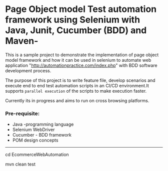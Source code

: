 # Page Object model Test automation framework using Selenium with Java, Junit, Cucumber (BDD) and Maven-
This is a sample project to demonstrate the implementation of page object model framework and how it can be used in selenium to automate web application "http://automationpractice.com/index.php" with BDD software development process.

The purpose of this project is to write feature file, develop scenarios and execute end to end test automation scripts in an CI/CD environment.It supports `parallel execution` of the scripts to make execution faster.

Currently its in progress and aims to run on cross browsing platforms.

### Pre-requisite:
* Java -programming language 
* Selenium WebDriver
* Cucumber - BDD framework
* POM design concepts
---------------------------------------------------------


cd EcommerceWebAutomation

mvn clean test



